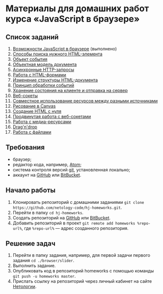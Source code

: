 # Материалы для домашних работ курса «JavaScript в браузере»

## Список заданий

1. [Возможности JavaScript в браузере](./browser/) (выполнено)
2. [Способы поиска нужного HTML-элемента](./html-element-collection/)
3. [Объект события](./event-object/)
4. [Объектная модель документа](./dom/)
5. [Асинхронные HTTP-запросы](./xhr/)
6. [Работа с HTML-формами](./html-forms/)
7. [Изменение структуры HTML-документа](./html-document-structure/)
8. [Принцип обработки событий](./event-bubbling-capturing/)
9. [Хранение состояния на клиенте и отправка на сервер](./local-storage/)
10. [Веб-сокеты](./websocket/)
11. [Cовместное использование ресурсов между разными источниками](./cors/)
12. [Рисование в Canvas](./canvas/)
13. [Создание HTML c нуля](./dom-from-zero/)
14. [Продвинутая работа с веб-сокетами](./comet/)
15. [Работа с медиа-ресурсами](./media/)
16. [Drag'n'drop](./drag-and-drop/)
17. [Работа с файлами](./file-api/)

## Требования

+ браузер;
+ редактор кода, например, [Atom][3];
+ система контроля версий [git][4], установленная локально;
+ аккаунт на [GitHub][1] или [BitBucket][2].

## Начало работы

1. Клонировать репозиторий с домашними заданиями `git clone https://github.com/netology-code/hj-homeworks.git`.
2. Перейти в папку `cd hj-homeworks`.
3. Создать репозиторий на [GitHub][1] или [BitBucket][2].
4. Добавить репозиторий в проект `git remote add homeworks %repo-url%`, где `%repo-url%` — адрес созданного репозитория.

## Решение задач

1. Перейти в папку задания, например, для первой задачи первого задания `cd ./browser/slider`.
2. Выполнить задание.
3. Опубликовать код в репозиторий homeworks с помощью команды `git push -u homeworks master`.
4. Прислать ссылку на репозиторий через личный кабинет на сайте [Нетологии][0].

[0]: http://netology.ru/
[1]: https://github.com/
[2]: https://bitbucket.org/
[3]: https://atom.io/
[4]: https://git-scm.com/
